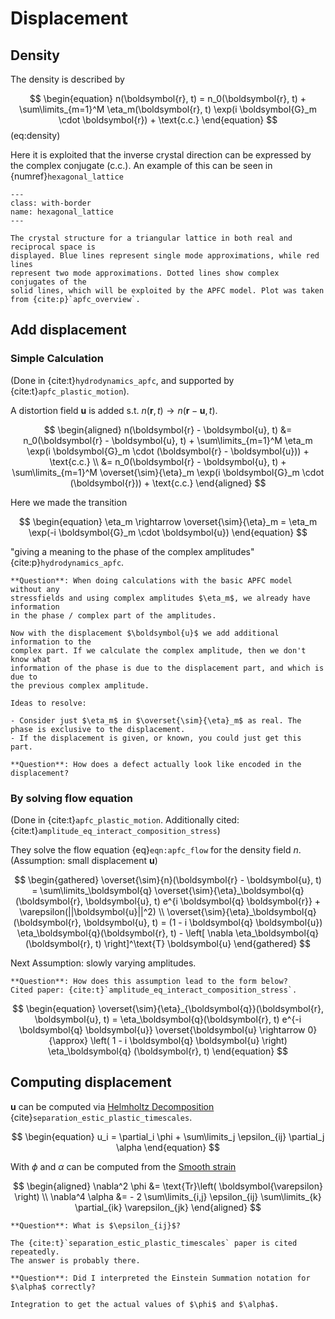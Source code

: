 # Displacement

## Density

The density is described by

$$
\begin{equation}
    n(\boldsymbol{r}, t) = n_0(\boldsymbol{r}, t) +
    \sum\limits_{m=1}^M
    \eta_m(\boldsymbol{r}, t)
    \exp(i \boldsymbol{G}_m \cdot \boldsymbol{r}) + \text{c.c.}
\end{equation}
$$ (eq:density)

Here it is exploited that the inverse crystal direction can be expressed
by the complex conjugate (c.c.). An example of this can be seen in
{numref}`hexagonal_lattice`

```{figure} images/hexagonal_lattice.png
---
class: with-border
name: hexagonal_lattice
---

The crystal structure for a triangular lattice in both real and reciprocal space is
displayed. Blue lines represent single mode approximations, while red lines
represent two mode approximations. Dotted lines show complex conjugates of the
solid lines, which will be exploited by the APFC model. Plot was taken
from {cite:p}`apfc_overview`.
```

## Add displacement

### Simple Calculation

(Done in {cite:t}`hydrodynamics_apfc`, and supported by {cite:t}`apfc_plastic_motion`).

A distortion field $\boldsymbol{u}$ is added s.t.
$n(\boldsymbol{r}, t) \rightarrow n(\boldsymbol{r} - \boldsymbol{u}, t)$.

$$
\begin{aligned}
    n(\boldsymbol{r} - \boldsymbol{u}, t) &=
        n_0(\boldsymbol{r} - \boldsymbol{u}, t) +
        \sum\limits_{m=1}^M \eta_m
        \exp(i \boldsymbol{G}_m \cdot (\boldsymbol{r} - \boldsymbol{u}))
        + \text{c.c.} \\
    &= n_0(\boldsymbol{r} - \boldsymbol{u}, t) +
        \sum\limits_{m=1}^M \overset{\sim}{\eta}_m
        \exp(i \boldsymbol{G}_m \cdot (\boldsymbol{r}))
        + \text{c.c.}
\end{aligned}
$$

Here we made the transition

$$
\begin{equation}
    \eta_m \rightarrow \overset{\sim}{\eta}_m =
        \eta_m \exp(-i \boldsymbol{G}_m \cdot \boldsymbol{u})
\end{equation}
$$

"giving a meaning to the phase of the complex amplitudes" {cite:p}`hydrodynamics_apfc`.

```{todo}
**Question**: When doing calculations with the basic APFC model without any
stressfields and using complex amplitudes $\eta_m$, we already have information
in the phase / complex part of the amplitudes.

Now with the displacement $\boldsymbol{u}$ we add additional information to the
complex part. If we calculate the complex amplitude, then we don't know what
information of the phase is due to the displacement part, and which is due to
the previous complex amplitude.

Ideas to resolve:

- Consider just $\eta_m$ in $\overset{\sim}{\eta}_m$ as real. The phase is exclusive to the displacement.
- If the displacement is given, or known, you could just get this part.
```

```{todo}
**Question**: How does a defect actually look like encoded in the displacement?
```

### By solving flow equation

(Done in {cite:t}`apfc_plastic_motion`. Additionally cited: {cite:t}`amplitude_eq_interact_composition_stress`)

They solve the flow equation {eq}`eqn:apfc_flow` for the density field $n$. <br>
(Assumption: small displacement $\boldsymbol{u}$)

$$
\begin{gathered}
    \overset{\sim}{n}(\boldsymbol{r} - \boldsymbol{u}, t) =
        \sum\limits_\boldsymbol{q}
        \overset{\sim}{\eta}_\boldsymbol{q}(\boldsymbol{r}, \boldsymbol{u}, t)
        e^{i \boldsymbol{q} \boldsymbol{r}} + \varepsilon(||\boldsymbol{u}||^2) \\
    \overset{\sim}{\eta}_\boldsymbol{q}(\boldsymbol{r}, \boldsymbol{u}, t) =
        (1 - i \boldsymbol{q} \boldsymbol{u}) \eta_\boldsymbol{q}(\boldsymbol{r}, t)
        - \left[ \nabla \eta_\boldsymbol{q}(\boldsymbol{r}, t) \right]^\text{T}
        \boldsymbol{u}
\end{gathered}
$$

Next Assumption: slowly varying amplitudes.

```{todo}
**Question**: How does this assumption lead to the form below?
Cited paper: {cite:t}`amplitude_eq_interact_composition_stress`.
```

$$
\begin{equation}
    \overset{\sim}{\eta}_{\boldsymbol{q}}(\boldsymbol{r}, \boldsymbol{u}, t) =
        \eta_\boldsymbol{q}(\boldsymbol{r}, t)
        e^{-i \boldsymbol{q} \boldsymbol{u}}
    \overset{\boldsymbol{u} \rightarrow 0}{\approx}
        \left( 1 - i \boldsymbol{q} \boldsymbol{u} \right)
        \eta_\boldsymbol{q} (\boldsymbol{r}, t)
\end{equation}
$$

## Computing displacement

$\boldsymbol{u}$ can be computed via [Helmholtz Decomposition](helmholtz_decomposition)
{cite}`separation_estic_plastic_timescales`.

$$
\begin{equation}
    u_i = \partial_i \phi + \sum\limits_j \epsilon_{ij} \partial_j \alpha
\end{equation}
$$

With $\phi$ and $\alpha$ can be computed from the [Smooth strain](smooth_strain)

$$
\begin{aligned}
    \nabla^2 \phi &= \text{Tr}\left( \boldsymbol{\varepsilon} \right) \\
    \nabla^4 \alpha &= - 2
        \sum\limits_{i,j} \epsilon_{ij}
        \sum\limits_{k} \partial_{ik} \varepsilon_{jk}
\end{aligned}
$$

```{todo}
**Question**: What is $\epsilon_{ij}$?

The {cite:t}`separation_estic_plastic_timescales` paper is cited repeatedly.
The answer is probably there.
```

```{todo}
**Question**: Did I interpreted the Einstein Summation notation for
$\alpha$ correctly?
```

```{todo}
Integration to get the actual values of $\phi$ and $\alpha$.
```
